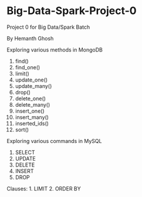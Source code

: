 # Big-Data-Spark-Project-0
Project 0 for Big Data/Spark Batch

By Hemanth Ghosh

Exploring various methods in MongoDB
  1. find()
  2. find_one()
  3. limit()
  4. update_one()
  5. update_many()
  6. drop() 
  7. delete_one()
  8. delete_many() 
  9. insert_one()
  10. insert_many()
  11. inserted_ids()
  12. sort()

Exploring various commands in MySQL
  1. SELECT
  2. UPDATE
  3. DELETE
  4. INSERT
  5. DROP
 
  Clauses:
    1. LIMIT
    2. ORDER BY
